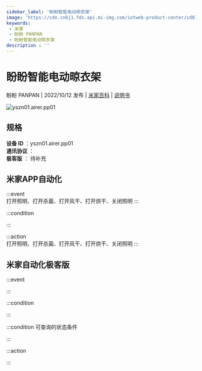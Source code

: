 ```yaml
---
sidebar_label: '盼盼智能电动晾衣架'
image: 'https://cdn.cnbj1.fds.api.mi-img.com/iotweb-product-center/cd811b87b9f06341be361bd0c158ddc0_1663834308206.png?GalaxyAccessKeyId=AKVGLQWBOVIRQ3XLEW&Expires=9223372036854775807&Signature=BhjDXRVKq9GKtv7NoC6QNYNLzYI='
keywords: 
 - 米家
 - 盼盼 PANPAN
 - 盼盼智能电动晾衣架
description : ''
---
```

# 盼盼智能电动晾衣架

盼盼 PANPAN | 2022/10/12 发布 | [米家百科](https://home.mi.com/webapp/content/baike/product/index.html?model=yszn01.airer.pp01) | [说明书](https://home.mi.com/views/introduction.html?model=yszn01.airer.pp01&region=cn)

![yszn01.airer.pp01](https://cdn.cnbj1.fds.api.mi-img.com/iotweb-product-center/cd811b87b9f06341be361bd0c158ddc0_1663834308206.png?GalaxyAccessKeyId=AKVGLQWBOVIRQ3XLEW&Expires=9223372036854775807&Signature=BhjDXRVKq9GKtv7NoC6QNYNLzYI=)

## 规格  
> 
**设备 ID** ：yszn01.airer.pp01  
**通讯协议** ：  
**极客版**  ： 待补充 


## 米家APP自动化  

:::event  
打开照明、打开杀菌、打开风干、打开烘干、关闭照明
:::

:::condition  

:::

:::action   
打开照明、打开杀菌、打开风干、打开烘干、关闭照明
:::

## 米家自动化极客版  

:::event  

:::

:::condition  

:::

:::condition 可查询的状态条件  

:::

:::action  

:::

        
